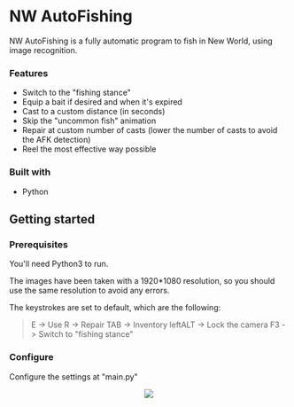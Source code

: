 # NW AutoFishing

NW AutoFishing is a fully automatic program to fish in New World, using image recognition.

### Features

- Switch to the "fishing stance"
- Equip a bait if desired and when it's expired
- Cast to a custom distance (in seconds)
- Skip the "uncommon fish" animation
- Repair at custom number of casts (lower the number of casts to avoid the AFK detection)
- Reel the most effective way possible

### Built with

- Python

## Getting started

### Prerequisites

You'll need Python3 to run.

The images have been taken with a 1920*1080 resolution, so you should use the same resolution to avoid any errors.

The keystrokes are set to default, which are the following:
> E -> Use
> R -> Repair
> TAB -> Inventory
> leftALT -> Lock the camera
> F3 -> Switch to "fishing stance"


### Configure

Configure the settings at "main.py"
<div align="center">
  <kbd>
    <img src="https://i.imgur.com/uB9PsVS.png" />
  </kbd>
</div>